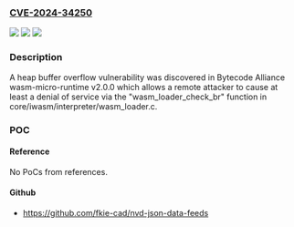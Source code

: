 ### [CVE-2024-34250](https://cve.mitre.org/cgi-bin/cvename.cgi?name=CVE-2024-34250)
![](https://img.shields.io/static/v1?label=Product&message=n%2Fa&color=blue)
![](https://img.shields.io/static/v1?label=Version&message=n%2Fa&color=blue)
![](https://img.shields.io/static/v1?label=Vulnerability&message=n%2Fa&color=brighgreen)

### Description

A heap buffer overflow vulnerability was discovered in Bytecode Alliance wasm-micro-runtime v2.0.0 which allows a remote attacker to cause at least a denial of service via the "wasm_loader_check_br" function in core/iwasm/interpreter/wasm_loader.c.

### POC

#### Reference
No PoCs from references.

#### Github
- https://github.com/fkie-cad/nvd-json-data-feeds

